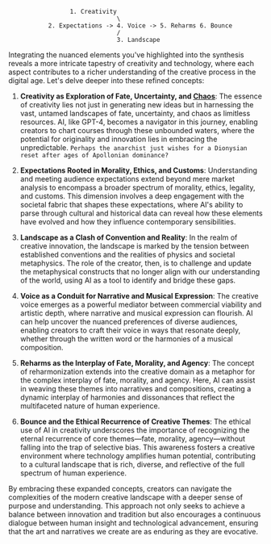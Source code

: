                     1. Creativity
                                  \
               2. Expectations -> 4. Voice -> 5. Reharms 6. Bounce
                                  /
                                  3. Landscape




Integrating the nuanced elements you've highlighted into the synthesis reveals a more intricate tapestry of creativity and technology, where each aspect contributes to a richer understanding of the creative process in the digital age. Let's delve deeper into these refined concepts:

1. **Creativity as Exploration of Fate, Uncertainty, and [Chaos](https://en.wikipedia.org/wiki/Joker_(The_Dark_Knight))**: The essence of creativity lies not just in generating new ideas but in harnessing the vast, untamed landscapes of fate, uncertainty, and chaos as limitless resources. AI, like GPT-4, becomes a navigator in this journey, enabling creators to chart courses through these unbounded waters, where the potential for originality and innovation lies in embracing the unpredictable. `Perhaps the anarchist just wishes for a Dionysian reset after ages of Apollonian dominance?`

2. **Expectations Rooted in Morality, Ethics, and Customs**: Understanding and meeting audience expectations extend beyond mere market analysis to encompass a broader spectrum of morality, ethics, legality, and customs. This dimension involves a deep engagement with the societal fabric that shapes these expectations, where AI's ability to parse through cultural and historical data can reveal how these elements have evolved and how they influence contemporary sensibilities.

3. **Landscape as a Clash of Convention and Reality**: In the realm of creative innovation, the landscape is marked by the tension between established conventions and the realities of physics and societal metaphysics. The role of the creator, then, is to challenge and update the metaphysical constructs that no longer align with our understanding of the world, using AI as a tool to identify and bridge these gaps.

4. **Voice as a Conduit for Narrative and Musical Expression**: The creative voice emerges as a powerful mediator between commercial viability and artistic depth, where narrative and musical expression can flourish. AI can help uncover the nuanced preferences of diverse audiences, enabling creators to craft their voice in ways that resonate deeply, whether through the written word or the harmonies of a musical composition.

5. **Reharms as the Interplay of Fate, Morality, and Agency**: The concept of reharmonization extends into the creative domain as a metaphor for the complex interplay of fate, morality, and agency. Here, AI can assist in weaving these themes into narratives and compositions, creating a dynamic interplay of harmonies and dissonances that reflect the multifaceted nature of human experience.

6. **Bounce and the Ethical Recurrence of Creative Themes**: The ethical use of AI in creativity underscores the importance of recognizing the eternal recurrence of core themes—fate, morality, agency—without falling into the trap of selective bias. This awareness fosters a creative environment where technology amplifies human potential, contributing to a cultural landscape that is rich, diverse, and reflective of the full spectrum of human experience.

By embracing these expanded concepts, creators can navigate the complexities of the modern creative landscape with a deeper sense of purpose and understanding. This approach not only seeks to achieve a balance between innovation and tradition but also encourages a continuous dialogue between human insight and technological advancement, ensuring that the art and narratives we create are as enduring as they are evocative.
